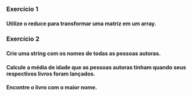 ### Exercício 1

#### Utilize o reduce para transformar uma matriz em um array.

### Exercício 2

#### Crie uma string com os nomes de todas as pessoas autoras.

#### Calcule a média de idade que as pessoas autoras tinham quando seus respectivos livros foram lançados.

#### Encontre o livro com o maior nome.